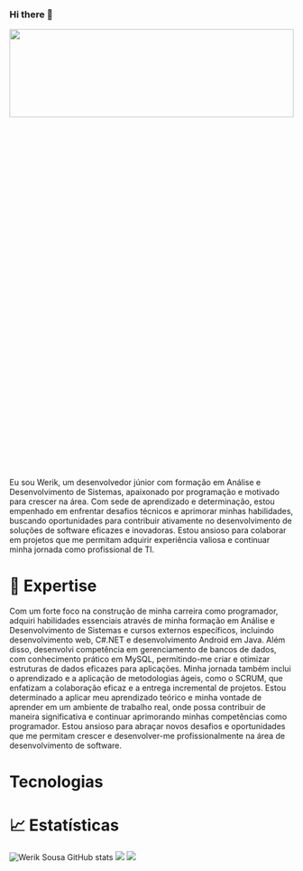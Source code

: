 ### Hi there 👋
 <img src="https://widgetbite.com/banner?title=Werik%20Sousa&subtitle=Software%20Developer&backgroundpalette=autumn&fontpalette=none&titletransform=none&subtitletransform=none" width=100% height=20%/>

Eu sou Werik, um desenvolvedor júnior com formação em Análise e Desenvolvimento de Sistemas, apaixonado por programação e motivado para crescer na área. Com sede de aprendizado e determinação, estou empenhado em enfrentar desafios técnicos e aprimorar minhas habilidades, buscando oportunidades para contribuir ativamente no desenvolvimento de soluções de software eficazes e inovadoras. Estou ansioso para colaborar em projetos que me permitam adquirir experiência valiosa e continuar minha jornada como profissional de TI.

# 🚀 Expertise

 Com um forte foco na construção de minha carreira como programador, adquiri habilidades essenciais através de minha formação em Análise e Desenvolvimento de Sistemas e cursos externos específicos, incluindo desenvolvimento web, C#.NET e desenvolvimento Android em Java.
 Além disso, desenvolvi competência em gerenciamento de bancos de dados, com conhecimento prático em MySQL, permitindo-me criar e otimizar estruturas de dados eficazes para aplicações. Minha jornada também inclui o aprendizado e a aplicação de metodologias ágeis, como o SCRUM, que enfatizam a colaboração eficaz e a entrega incremental de projetos.
 Estou determinado a aplicar meu aprendizado teórico e minha vontade de aprender em um ambiente de trabalho real, onde possa contribuir de maneira significativa e continuar aprimorando minhas competências como programador. Estou ansioso para abraçar novos desafios e oportunidades que me permitam crescer e desenvolver-me profissionalmente na área de desenvolvimento de software.

# Tecnologias 

# 📈 Estatísticas 

![Werik Sousa GitHub stats](https://github-readme-stats.vercel.app/api?username=Werik-Sousa&show_icons=true)
![](https://github-readme-stats.vercel.app/api?username=Werik-Sousa&show_icons=true&theme=Dark)
![](https://github-readme-stats.vercel.app/api/top-langs/?username=anuraghazra&layout=compact)
